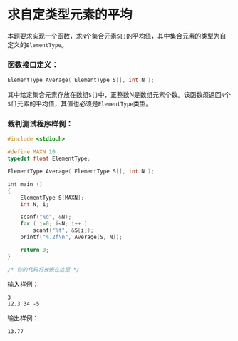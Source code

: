 # 求自定类型元素的平均
本题要求实现一个函数，求`N`个集合元素`S[]`的平均值，其中集合元素的类型为自定义的`ElementType`。

### 函数接口定义：
```c
ElementType Average( ElementType S[], int N );
```
其中给定集合元素存放在数组`S[]`中，正整数N是数组元素个数。该函数须返回`N`个`S[]`元素的平均值，其值也必须是`ElementType`类型。

### 裁判测试程序样例：
```c
#include <stdio.h>

#define MAXN 10
typedef float ElementType;

ElementType Average( ElementType S[], int N );

int main ()
{
    ElementType S[MAXN];
    int N, i;

    scanf("%d", &N);
    for ( i=0; i<N; i++ )
        scanf("%f", &S[i]);
    printf("%.2f\n", Average(S, N));

    return 0;
}

/* 你的代码将被嵌在这里 */
```
输入样例：
```
3
12.3 34 -5
```
输出样例：
```
13.77
```